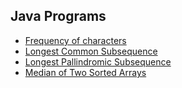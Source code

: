 ## Java Programs

- [Frequency of characters](frequency_of_char.java)
- [Longest Common Subsequence](longest_common_subsequence.java)
- [Longest Pallindromic Subsequence](longest_pallindromic_subsequence.java)
- [Median of Two Sorted Arrays](median_of_two_sorted_arrays.java)
